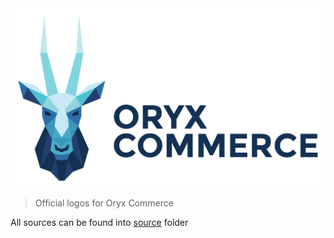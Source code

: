 <img src="/logo.png?raw=true">

> Official logos for Oryx Commerce

All sources can be found into [source](source) folder
